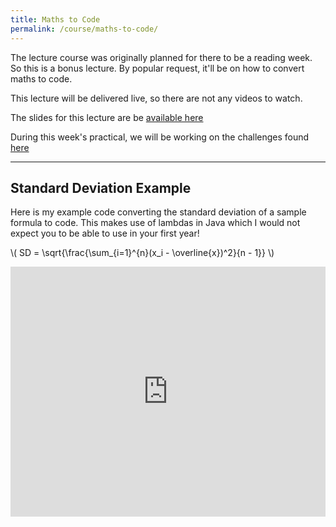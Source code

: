 ```yaml
---
title: Maths to Code
permalink: /course/maths-to-code/
---
```


The lecture course was originally planned for there to be a reading week. So this is a bonus lecture. By popular request, it'll be on how to convert maths to code.

This lecture will be delivered live, so there are not any videos to watch.

The slides for this lecture are be [available here](/assets/maths-to-code.pdf)

During this week's practical, we will be working on the challenges found [here](../qgen)

---

<script src="https://polyfill.io/v3/polyfill.min.js?features=es6"></script>
<script id="MathJax-script" src="https://cdn.jsdelivr.net/npm/mathjax@3/es5/tex-mml-chtml.js"></script>

## Standard Deviation Example

Here is my example code converting the standard deviation of a sample formula to code. This makes use of lambdas in Java which I would not expect you to be able to use in your first year!

<p class="math">\( SD = \sqrt{\frac{\sum_{i=1}^{n}(x_i - \overline{x})^2}{n - 1}} \)</p>

<iframe height="400px" width="100%" src="https://repl.it/@davidgundry/MathsForCSMathsToCodeStandardDeviation?lite=true" scrolling="no" frameborder="no" allowtransparency="true" allowfullscreen="true" sandbox="allow-forms allow-pointer-lock allow-popups allow-same-origin allow-scripts allow-modals"></iframe>